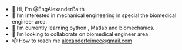 - 👋 Hi, I’m @EngAlexanderBalth
- 👀 I’m interested in mechanical engineering in special the biomedical engineer area. 
- 🌱 I’m currently learning python , Matlab and biomechanics.
- 💞️ I’m looking to collaborate on biomedical engineer area. 
- 📫 How to reach me alexanderfeimec@gmail.com

<!---
EngAlexanderBalth/EngAlexanderBalth is a ✨ special ✨ repository because its `README.md` (this file) appears on your GitHub profile.
You can click the Preview link to take a look at your changes.
--->

